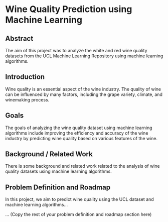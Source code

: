 # Wine Quality Prediction using Machine Learning

## Abstract

The aim of this project was to analyze the white and red wine quality datasets from the UCL Machine Learning Repository using machine learning algorithms.


## Introduction

Wine quality is an essential aspect of the wine industry. The quality of wine can be influenced by many factors, including the grape variety, climate, and winemaking process.

## Goals

The goals of analyzing the wine quality dataset using machine learning algorithms include improving the efficiency and accuracy of the wine industry by predicting wine quality based on various features of the wine.

## Background / Related Work

There is some background and related work related to the analysis of wine quality datasets using machine learning algorithms.


## Problem Definition and Roadmap

In this project, we aim to predict wine quality using the UCL dataset and machine learning algorithms...

... (Copy the rest of your problem definition and roadmap section here)

